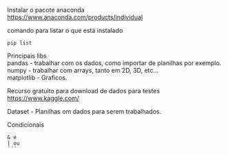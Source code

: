 Instalar o pacote anaconda  
https://www.anaconda.com/products/individual  

comando para listar o que está instalado 
~~~
pip list
~~~  

Principais libs  
    pandas - trabalhar com os dados, como importar de planilhas por exemplo.
    numpy - trabalhar com arrays, tanto em 2D, 3D, etc...  
    matplotlib - Graficos.  

Recurso gratuito para download de dados para testes  
https://www.kaggle.com/  

Dataset - Planilhas om dados para serem trabalhados.  

Condicionais  
~~~
& e  
| ou 
´´´  
 
